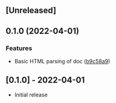 ## [Unreleased]

## 0.1.0 (2022-04-01)


### Features

* Basic HTML parsing of doc ([b9c58a9](https://www.github.com/tippingpointuk/jekyll-gdocfilter/commit/b9c58a95381e3e3edb4f2eba47c47ece75240bdc))

## [0.1.0] - 2022-04-01

- Initial release
